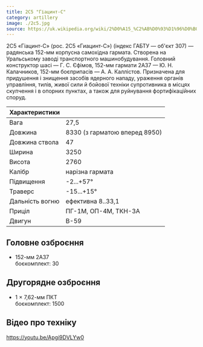 ```yaml
---
title: 2С5 "Гіацинт-С"
category: artillery
image: ./2c5.jpg
source: https://uk.wikipedia.org/wiki/2%D0%A15_%C2%AB%D0%93%D1%96%D0%B0%D1%86%D0%B8%D0%BD%D1%82-%D0%A1%C2%BB
---
```


2С5 «Гіацинт-С» (рос. 2С5 «Гиацинт-С») (індекс ГАБТУ — об'єкт 307) — радянська 152-мм корпусна самохідна гармата. Створена на Уральському заводі транспортного машинобудування. Головний конструктор шасі — Г. С. Єфімов, 152-мм гармати 2А37 — Ю. Н. Калачников, 152-мм боєприпасів — А. А. Каллістов. Призначена для придушення і знищення засобів ядерного нападу, ураження органів управління, тилів, живої сили й бойової техніки супротивника в місцях скупчення і в опорних пунктах, а також для руйнування фортифікаційних споруд.

| Характеристики  |                               |
| --------------- | ----------------------------- |
| Вага            | 27,5                          |
| Довжина         | 8330 (з гарматою вперед 8950) |
| Довжина ствола  | 47                            |
| Ширина          | 3250                          |
| Висота          | 2760                          |
| Калібр          | нарізна гармата               |
| Підвищення      | -2...+57°                     |
| Траверс         | -15...+15°                    |
| Дальність вогню | ефективна 8..33,1             |
| Приціл          | ПГ-1М, ОП-4М, ТКН-3А          |
| Двигун          | B-59                          |

## Головне озброєння

-   152-мм 2А37 <br/>боєкомплект: 30

## Другорядне озброєння

-   1 × 7,62-мм ПКТ <br/>боєкомплект: 1500

## Відео про техніку

https://youtu.be/Apgi9DVLYw0
